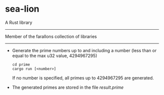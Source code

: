# sea-lion
A Rust library 

---

Member of the farallons collection of libraries

---

- Generate the prime numbers up to and including a number (less than or equal to the max u32 value, 4294967295)      

      cd prime
      cargo run [<number>]
      
  If no number is specified, all primes up to 4294967295 are generated.
    
- The generated primes are stored in the file _result.prime_

      

